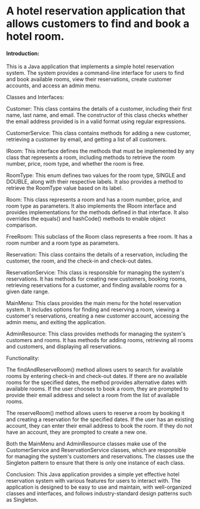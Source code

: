 # A hotel reservation application that allows customers to find and book a hotel room. 
#### Introduction:
This is a Java application that implements a simple hotel reservation system. The system provides a command-line interface for users to find and book available rooms, view their reservations, create customer accounts, and access an admin menu.

Classes and Interfaces:

Customer: This class contains the details of a customer, including their first name, last name, and email. The constructor of this class checks whether the email address provided is in a valid format using regular expressions.

CustomerService: This class contains methods for adding a new customer, retrieving a customer by email, and getting a list of all customers.

IRoom: This interface defines the methods that must be implemented by any class that represents a room, including methods to retrieve the room number, price, room type, and whether the room is free.

RoomType: This enum defines two values for the room type, SINGLE and DOUBLE, along with their respective labels. It also provides a method to retrieve the RoomType value based on its label.

Room: This class represents a room and has a room number, price, and room type as parameters. It also implements the IRoom interface and provides implementations for the methods defined in that interface. It also overrides the equals() and hashCode() methods to enable object comparison.

FreeRoom: This subclass of the Room class represents a free room. It has a room number and a room type as parameters.

Reservation: This class contains the details of a reservation, including the customer, the room, and the check-in and check-out dates.

ReservationService: This class is responsible for managing the system's reservations. It has methods for creating new customers, booking rooms, retrieving reservations for a customer, and finding available rooms for a given date range.

MainMenu: This class provides the main menu for the hotel reservation system. It includes options for finding and reserving a room, viewing a customer's reservations, creating a new customer account, accessing the admin menu, and exiting the application.

AdminResource: This class provides methods for managing the system's customers and rooms. It has methods for adding rooms, retrieving all rooms and customers, and displaying all reservations.

Functionality:

The findAndReserveRoom() method allows users to search for available rooms by entering check-in and check-out dates. If there are no available rooms for the specified dates, the method provides alternative dates with available rooms. If the user chooses to book a room, they are prompted to provide their email address and select a room from the list of available rooms.

The reserveRoom() method allows users to reserve a room by booking it and creating a reservation for the specified dates. If the user has an existing account, they can enter their email address to book the room. If they do not have an account, they are prompted to create a new one.

Both the MainMenu and AdminResource classes make use of the CustomerService and ReservationService classes, which are responsible for managing the system's customers and reservations. The classes use the Singleton pattern to ensure that there is only one instance of each class.

Conclusion:
This Java application provides a simple yet effective hotel reservation system with various features for users to interact with. The application is designed to be easy to use and maintain, with well-organized classes and interfaces, and follows industry-standard design patterns such as Singleton.
[](https://user-images.githubusercontent.com/63597726/233846826-ba397815-ec3d-434b-9e91-365f76d0cb00.mp4)

